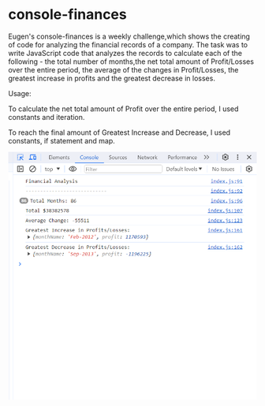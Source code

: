 # console-finances

 Eugen's console-finances is a weekly challenge,which shows the creating of code for analyzing the financial records of a company. The task was to write JavaScript code that analyzes the records to calculate each of the following - the total number of months,the net total amount of Profit/Losses over the entire period, the average of the changes in Profit/Losses, the greatest increase in profits and the greatest decrease in losses.

Usage:

 To calculate the net total amount of Profit over the entire period, I used constants and iteration.

To reach the final amount of Greatest Increase and Decrease, I used constants, if statement and map.


![Alt text](screenshot1.png)

